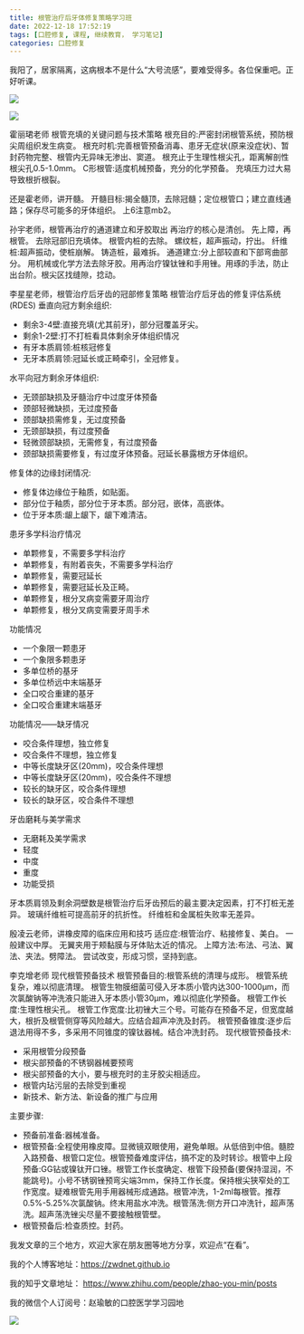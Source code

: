 ```yaml
---
title: 根管治疗后牙体修复策略学习班
date: 2022-12-18 17:52:19
tags: [口腔修复, 课程, 继续教育， 学习笔记]
categories: 口腔修复
---
```

我阳了，居家隔离，这病根本不是什么“大号流感”，要难受得多。各位保重吧。正好听课。

![](https://zymblog-1258069789.cos.ap-chengdu.myqcloud.com/blog0342-xiufu/01.jpg)


![](https://zymblog-1258069789.cos.ap-chengdu.myqcloud.com/blog0342-xiufu/02.jpg)


霍丽珺老师 根管充填的关键问题与技术策略
根充目的:严密封闭根管系统，预防根尖周组织发生病变。
根充时机:完善根管预备消毒、患牙无症状(原来没症状)、暂封药物完整、根管内无异味无渗出、窦道。
根充止于生理性根尖孔，距离解剖性根尖孔0.5-1.0mm。
C形根管:适度机械预备，充分的化学预备。
充填压力过大易导致根折根裂。

还是霍老师，讲开髓。
开髓目标:揭全髓顶，去除冠髓；定位根管口；建立直线通路；保存尽可能多的牙体组织。
上6注意mb2。

孙宇老师，根管再治疗的通道建立和牙胶取出
再治疗的核心是清创。
先上障，再根管。
去除冠部旧充填体。
根管内桩的去除。
螺纹桩，超声振动，拧出。
纤维桩:超声振动，使桩崩解。
铸造桩，最难拆。
通道建立:分上部较直和下部弯曲部分。
用机械或化学方法去除牙胶。用再治疗镍钛锉和手用锉。用琢的手法，防止出台阶。根尖区找缝隙，捻动。

李星星老师，根管治疗后牙齿的冠部修复策略
根管治疗后牙齿的修复评估系统(RDES)
垂直向冠方剩余组织:
- 剩余3-4壁:直接充填(尤其前牙)，部分冠覆盖牙尖。
- 剩余1-2壁:打不打桩看具体剩余牙体组织情况
- 有牙本质肩领:桩核冠修复
- 无牙本质肩领:冠延长或正畸牵引，全冠修复。
 
水平向冠方剩余牙体组织:
- 无颈部缺损及牙髓治疗中过度牙体预备
- 颈部轻微缺损，无过度预备
- 颈部缺损需修复，无过度预备
- 无颈部缺损，有过度预备
- 轻微颈部缺损，无需修复，有过度预备
- 颈部缺损需要修复，有过度牙体预备。冠延长暴露根方牙体组织。

修复体的边缘封闭情况:
- 修复体边缘位于釉质，如贴面。
- 部分位于釉质，部分位于牙本质。部分冠，嵌体，高嵌体。
- 位于牙本质:龈上龈下，龈下难清洁。

患牙多学科治疗情况
- 单颗修复，不需要多学科治疗
- 单颗修复，有附着丧失，不需要多学科治疗
- 单颗修复，需要冠延长
- 单颗修复，需要冠延长及正畸。
- 单颗修复，根分叉病变需要牙周治疗
- 单颗修复，根分叉病变需要牙周手术

功能情况
- 一个象限一颗患牙
- 一个象限多颗患牙
- 多单位桥的基牙
- 多单位桥远中末端基牙
- 全口咬合重建的基牙
- 全口咬合重建末端基牙

功能情况——缺牙情况
- 咬合条件理想，独立修复
- 咬合条件不理想，独立修复
- 中等长度缺牙区(20mm)，咬合条件理想
- 中等长度缺牙区(20mm)，咬合条件不理想
- 较长的缺牙区，咬合条件理想
- 较长的缺牙区，咬合条件不理想

牙齿磨耗与美学需求
- 无磨耗及美学需求
- 轻度
- 中度
- 重度
- 功能受损

牙本质肩领及剩余洞壁数是根管治疗后牙齿预后的最主要决定因素，打不打桩无差异。
玻璃纤维桩可提高前牙的抗折性。
纤维桩和金属桩失败率无差异。

殷凌云老师，讲橡皮障的临床应用和技巧
适应症:根管治疗、粘接修复、美白。
一般建议中厚。
无翼夹用于颊黏膜与牙体贴太近的情况。
上障方法:布法、弓法、翼法、夹法。劈障法。
尝试改变，形成习惯，坚持到底。

李克增老师 现代根管预备技术
根管预备目的:根管系统的清理与成形。
根管系统复杂，难以彻底清理。
根管生物膜细菌可侵入牙本质小管内达300-1000μm，而次氯酸钠等冲洗液只能进入牙本质小管30μm，难以彻底化学预备。
根管工作长度:生理性根尖孔。
根管工作宽度:比初锉大三个号。可能存在预备不足，但宽度越大，根折及根管侧穿等风险越大。应结合超声冲洗及封药。
根管预备锥度:逐步后退法用得不多，多采用不同锥度的镍钛器械。结合冲洗封药。
现代根管预备技术:
- 采用根管分段预备
- 根尖部预备的不锈钢器械要预弯
- 根尖部预备的大小，要与根充时的主牙胶尖相适应。
- 根管内玷污层的去除受到重视
- 新技术、新方法、新设备的推广与应用

主要步骤:
- 预备前准备:器械准备。
- 根管预备:全程使用橡皮障。显微镜双眼使用，避免单眼。从低倍到中倍。髓腔入路预备、根管口定位。根管预备难度评估，搞不定的及时转诊。根管中上段预备:GG钻或镍钛开口锉。根管工作长度确定、根管下段预备(要保持湿润，不能跳号)。小号不锈钢锉预弯尖端3mm，保持工作长度。保持根尖狭窄处的工作宽度。疑难根管先用手用器械形成通路。根管冲洗，1-2ml每根管。推荐0.5%-5.25%次氯酸钠。终末用盐水冲洗。根管荡洗:侧方开口冲洗针，超声荡洗。超声荡洗锉尖尽量不要接触根管壁。
- 根管预备后:检查质控。封药。




我发文章的三个地方，欢迎大家在朋友圈等地方分享，欢迎点“在看”。

我的个人博客地址：https://zwdnet.github.io

我的知乎文章地址： https://www.zhihu.com/people/zhao-you-min/posts

我的微信个人订阅号：赵瑜敏的口腔医学学习园地

![](https://zymblog-1258069789.cos.ap-chengdu.myqcloud.com/other/wx.jpg)
